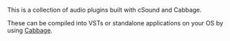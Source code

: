 This is a collection of audio plugins built with cSound and Cabbage. 

These can be compiled into VSTs or standalone applications on your OS by using [Cabbage](https://cabbageaudio.com/). 